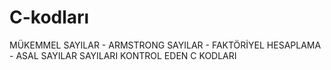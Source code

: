 # C-kodları
MÜKEMMEL SAYILAR - ARMSTRONG SAYILAR  - FAKTÖRİYEL  HESAPLAMA   - ASAL SAYILAR 
SAYILARI KONTROL EDEN  C KODLARI
